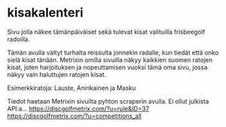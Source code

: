 ﻿# kisakalenteri

Sivu jolla näkee tämänpäiväiset sekä tulevat kisat valituilla frisbeegolf radoilla.

Tämän avulla vältyt turhalta reissulta jonnekin radalle, kun tiedät että onko sielä kisat tänään.
Metrixin omilla sivuilla näkyy kaikkien suomen ratojen kisat, joten harjoituksen ja nopeuttamisen vuoksi tämä oma sivu, jossa näkyy vain haluttujen ratojen kisat.

Esimerkkiratoja: Lauste, Aninkainen ja Masku

Tiedot haetaan Metrixin sivuilta pyhton scraperin avulla. Ei ollut julkista API:a...
https://discgolfmetrix.com/?u=rule&ID=37
https://discgolfmetrix.com/?u=competitions_all


